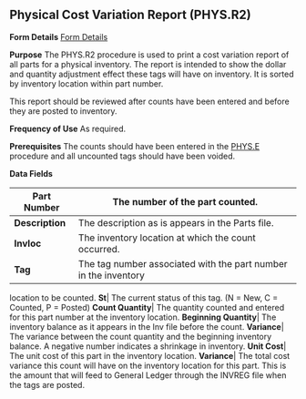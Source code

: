 ## Physical Cost Variation Report (PHYS.R2)
<PageHeader />

**Form Details**
[Form Details](../PHYS-R2-1/README.md)

**Purpose**
The PHYS.R2 procedure is used to print a cost variation report of all parts
for a physical inventory. The report is intended to show the dollar and
quantity adjustment effect these tags will have on inventory. It is sorted by
inventory location within part number.

This report should be reviewed after counts have been entered and before they
are posted to inventory.

**Frequency of Use**
As required.

**Prerequisites**
The counts should have been entered in the [PHYS.E](../PHYS-E/README.md) procedure and
all uncounted tags should have been voided.

**Data Fields**

| **Part Number** | The number of the part counted.                                 |
| --------------- | --------------------------------------------------------------- |
| **Description** | The description as is appears in the Parts file.                |
| **Invloc**      | The inventory location at which the count occurred.             |
| **Tag**         | The tag number associated with the part number in the inventory |
location to be counted.
**St**|  The current status of this tag. (N = New, C = Counted, P = Posted)
**Count Quantity**|  The quantity counted and entered for this part number at
the inventory location.
**Beginning Quantity**|  The inventory balance as it appears in the Inv file
before the count.
**Variance**|  The variance between the count quantity and the beginning
inventory balance. A negative number indicates a shrinkage in inventory.
**Unit Cost**|  The unit cost of this part in the inventory location.
**Variance**|  The total cost variance this count will have on the inventory
location for this part. This is the amount that will feed to General Ledger
through the INVREG file when the tags are posted.

<badge text= "Version 8.10.57 " vertical="middle" />

<PageFooter />

